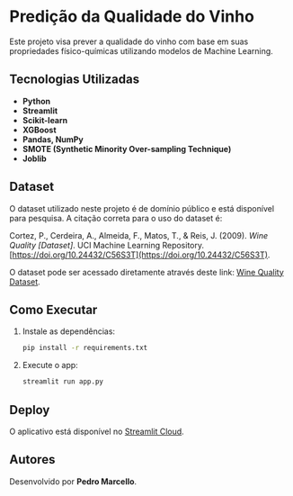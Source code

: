 # Predição da Qualidade do Vinho

Este projeto visa prever a qualidade do vinho com base em suas propriedades físico-químicas utilizando modelos de Machine Learning.

## Tecnologias Utilizadas

- **Python**
- **Streamlit**
- **Scikit-learn**
- **XGBoost**
- **Pandas, NumPy**
- **SMOTE (Synthetic Minority Over-sampling Technique)**
- **Joblib**

## Dataset

O dataset utilizado neste projeto é de domínio público e está disponível para pesquisa. A citação correta para o uso do dataset é:

Cortez, P., Cerdeira, A., Almeida, F., Matos, T., & Reis, J. (2009). *Wine Quality [Dataset]*. UCI Machine Learning Repository. [https://doi.org/10.24432/C56S3T](https://doi.org/10.24432/C56S3T).

O dataset pode ser acessado diretamente através deste link: [Wine Quality Dataset](https://archive.ics.uci.edu/dataset/186/wine+quality).

## Como Executar

1. Instale as dependências:

    ```bash
    pip install -r requirements.txt
    ```

2. Execute o app:

    ```bash
    streamlit run app.py
    ```

## Deploy

O aplicativo está disponível no [Streamlit Cloud](https://wine-quality-predictor-vjeskblj3zgjbjgsddzjto.streamlit.app).

## Autores

Desenvolvido por **Pedro Marcello**.
